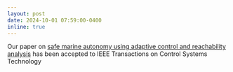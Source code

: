 ```yaml
---
layout: post
date: 2024-10-01 07:59:00-0400
inline: true
---
```


Our paper on [safe marine autonomy using adaptive control and reachability analysis](https://arxiv.org/abs/2410.01038) has been accepted to IEEE Transactions on Control Systems Technology
